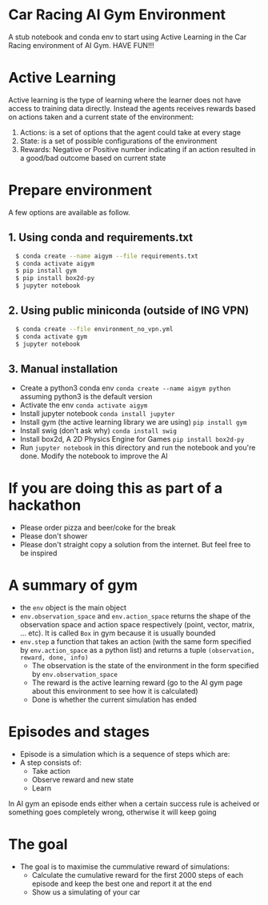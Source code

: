 # Car Racing AI Gym Environment

A stub notebook and conda env to start using Active Learning in the Car Racing environment of AI Gym. HAVE FUN!!!

# Active Learning

Active learning is the type of learning where the learner does not have access to training data directly. Instead the agents receives rewards based on actions taken and a current state of the environment:
1. Actions: is a set of options that the agent could take at every stage
2. State: is a set of possible configurations of the environment
3. Rewards: Negative or Positive number indicating if an action resulted in a good/bad outcome based on current state

# Prepare environment

A few options are available as follow.

## 1. Using conda and requirements.txt

```bash
  $ conda create --name aigym --file requirements.txt
  $ conda activate aigym
  $ pip install gym
  $ pip install box2d-py
  $ jupyter notebook
```

## 2. Using public miniconda (outside of ING VPN)

```bash
  $ conda create --file environment_no_vpn.yml
  $ conda activate gym
  $ jupyter notebook
```


## 3. Manual installation

* Create a python3 conda env ```conda create --name aigym python``` assuming python3 is the default version
* Activate the env ```conda activate aigym```
* Install jupyter notebook ```conda install jupyter```
* Install gym (the active learning library we are using) ```pip install gym```
* Install swig (don't ask why) ```conda install swig```
* Install box2d, A 2D Physics Engine for Games ```pip install box2d-py```
* Run ```jupyter notebook``` in this directory and run the notebook and you're done. Modify the notebook to improve the AI

# If you are doing this as part of a hackathon

* Please order pizza and beer/coke for the break
* Please don't shower
* Please don't straight copy a solution from the internet. But feel free to be inspired

# A summary of gym

* the ```env``` object is the main object
* ```env.observation_space``` and ```env.action_space``` returns the shape of the observation space and action space respectively (point, vector, matrix, ... etc). It is called ```Box``` in gym because it is usually bounded
* ```env.step``` a function that takes an action (with the same form specified by ```env.action_space``` as a python list) and returns a tuple ```(observation, reward, done, info)```
  * The observation is the state of the environment in the form specified by ```env.observation_space```
  * The reward is the active learning reward (go to the AI gym page about this environment to see how it is calculated)
  * Done is whether the current simulation has ended
  
# Episodes and stages

* Episode is a simulation which is a sequence of steps which are:
* A step consists of:
  * Take action
  * Observe reward and new state
  * Learn
  
In AI gym an episode ends either when a certain success rule is acheived or something goes completely wrong, otherwise it will keep going
  
# The goal

* The goal is to maximise the cummulative reward of simulations:
  * Calculate the cumulative reward for the first 2000 steps of each episode and keep the best one and report it at the end
  * Show us a simulating of your car
